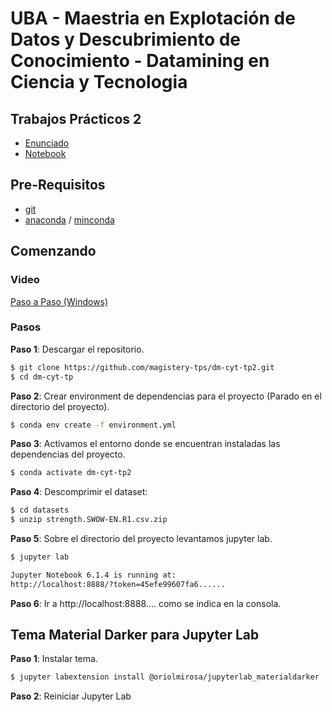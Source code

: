 # UBA - Maestria en Explotación de Datos y Descubrimiento de Conocimiento - Datamining en Ciencia y Tecnologia


## Trabajos Prácticos 2

* [Enunciado](https://github.com/magistery-tps/dm-cyt-tp2/blob/main/docs/Enunciado.pdf)
* [Notebook](https://github.com/magistery-tps/dm-cyt-tp2/blob/main/notebooks/tp2.ipynb) 

## Pre-Requisitos

* [git](https://git-scm.com/downloads)
* [anaconda](https://www.anaconda.com/products/individual) / [minconda](https://docs.conda.io/en/latest/miniconda.html)

## Comenzando

### Video

[Paso a Paso (Windows)](https://www.youtube.com/watch?v=O8YXuHNdIIk)

### Pasos

**Paso 1**: Descargar el repositorio.

```bash
$ git clone https://github.com/magistery-tps/dm-cyt-tp2.git
$ cd dm-cyt-tp
```

**Paso 2**: Crear environment de dependencias para el proyecto (Parado en el directorio del proyecto).

```bash
$ conda env create -f environment.yml
```

**Paso 3**: Activamos el entorno donde se encuentran instaladas las dependencias del proyecto.

```bash
$ conda activate dm-cyt-tp2
```

**Paso 4**: Descomprimir el dataset:

```bash
$ cd datasets
$ unzip strength.SWOW-EN.R1.csv.zip
```

**Paso 5**: Sobre el directorio del proyecto levantamos jupyter lab.

```bash
$ jupyter lab

Jupyter Notebook 6.1.4 is running at:
http://localhost:8888/?token=45efe99607fa6......
```

**Paso 6**: Ir a http://localhost:8888.... como se indica en la consola.

## Tema Material Darker para Jupyter Lab

**Paso 1**: Instalar tema.

```bash
$ jupyter labextension install @oriolmirosa/jupyterlab_materialdarker
```

**Paso 2**: Reiniciar Jupyter Lab

